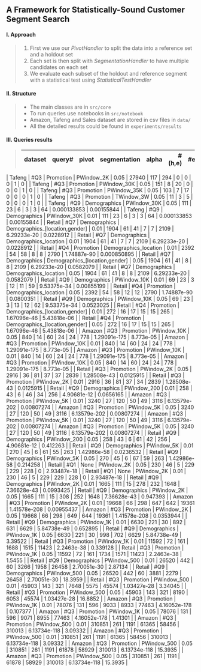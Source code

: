 ## A Framework for Statistically-Sound Customer Segment Search

#### I. Approach

> 1. First we use our *PivotHandler* to split the data into a reference set and a holdout set
> 2. Each set is then split with *SegmentationHandler* to have multiple candidates on each set
> 3. We evaluate each subset of the holdout and reference segment with a statistical test using *StatisticalTestHandler*

#### II. Structure

> - The main classes are in ```src/core```
> - To run queries use notebooks in ```src/notebook```
> - Amazon, Tafeng and Sales dataset are stored in csv files in ```data/```
> - All the detailed results could be found in  ```experiments/results```

#### III. Queries results

> | dataset   | query#   | pivot        | segmentation                   |   alpha |   #(h,e) |   #e |   #h |   #results |   #result(Bonferoni) |   coverage |        min-p |       budget |
>|:----------|:---------|:-------------|:-------------------------------|--------:|---------:|-----:|-----:|-----------:|---------------------:|-----------:|-------------:|-------------:|
| Tafeng    | #Q3      | Promotion    | PWindow_2K                     |    0.05 |    27940 |  117 |  294 |          0 |                    0 |          0 | 1            |  0           |
| Tafeng    | #Q3      | Promotion    | PWindow_30K                    |    0.05 |      151 |    8 |   20 |          0 |                    0 |          0 | 1            |  0           |
| Tafeng    | #Q3      | Promotion    | PWindow_35K                    |    0.05 |      103 |    7 |   17 |          0 |                    0 |          0 | 1            |  0           |
| Tafeng    | #Q3      | Promotion    | TWindow_3W                     |    0.05 |       11 |    3 |    5 |          0 |                    0 |          0 | 1            |  0           |
| Tafeng    | #Q9      | Demographics | PWindow_30K                    |    0.05 |      111 |   23 |    6 |          3 |                    3 |         64 | 0.000133853  |  0.00155844  |
| Tafeng    | #Q9      | Demographics | PWindow_30K                    |    0.01 |      111 |   23 |    6 |          3 |                    3 |         64 | 0.000133853  |  0.00155844  |
| Retail    | #Q7      | Demographics | Demographics_[location,gender] |    0.01 |     1904 |   61 |   41 |          7 |                    7 |       2109 | 6.29233e-20  |  0.0228912   |
| Retail    | #Q7      | Demographics | Demographics_location          |    0.01 |     1904 |   61 |   41 |          7 |                    7 |       2109 | 6.29233e-20  |  0.0228912   |
| Retail    | #Q4      | Promotion    | Demographics_location          |    0.01 |     2392 |   54 |   58 |          8 |                    8 |       2790 | 1.74887e-90  |  0.000850895 |
| Retail    | #Q7      | Demographics | Demographics_[location,gender] |    0.05 |     1904 |   61 |   41 |          8 |                    8 |       2109 | 6.29233e-20  |  0.0582079   |
| Retail    | #Q7      | Demographics | Demographics_location          |    0.05 |     1904 |   61 |   41 |          8 |                    8 |       2109 | 6.29233e-20  |  0.0582079   |
| Retail    | #Q9      | Demographics | PWindow_10K                    |    0.01 |       69 |   23 |    3 |         12 |                   11 |         59 | 9.53375e-34  |  0.00855199  |
| Retail    | #Q4      | Promotion    | Demographics_location          |    0.05 |     2392 |   54 |   58 |         12 |                   12 |       2790 | 1.74887e-90  |  0.0800351   |
| Retail    | #Q9      | Demographics | PWindow_10K                    |    0.05 |       69 |   23 |    3 |         13 |                   12 |         62 | 9.53375e-34  |  0.0523025   |
| Retail    | #Q4      | Promotion    | Demographics_[location,gender] |    0.01 |      272 |   16 |   17 |         15 |                   15 |        265 | 1.67096e-46  |  5.43818e-06 |
| Retail    | #Q4      | Promotion    | Demographics_[location,gender] |    0.05 |      272 |   16 |   17 |         15 |                   15 |        265 | 1.67096e-46  |  5.43818e-06 |
| Amazon    | #Q3      | Promotion    | PWindow_10K                    |    0.05 |      840 |   14 |   60 |         24 |                   24 |        778 | 1.29091e-175 |  8.773e-05   |
| Amazon    | #Q3      | Promotion    | PWindow_10K                    |    0.01 |      840 |   14 |   60 |         24 |                   24 |        778 | 1.29091e-175 |  8.773e-05   |
| Amazon    | #Q3      | Promotion    | PWindow_10K                    |    0.01 |      840 |   14 |   60 |         24 |                   24 |        778 | 1.29091e-175 |  8.773e-05   |
| Amazon    | #Q3      | Promotion    | PWindow_10K                    |    0.05 |      840 |   14 |   60 |         24 |                   24 |        778 | 1.29091e-175 |  8.773e-05   |
| Retail    | #Q3      | Promotion    | PWindow_2K                     |    0.05 |     2916 |   36 |   81 |         37 |                   37 |       2839 | 1.28508e-43  |  0.0125915   |
| Retail    | #Q3      | Promotion    | PWindow_2K                     |    0.01 |     2916 |   36 |   81 |         37 |                   34 |       2839 | 1.28508e-43  |  0.0125915   |
| Retail    | #Q9      | Demographics | PWindow_200                    |    0.01 |      258 |   43 |    6 |         46 |                   34 |        256 | 4.90681e-12  |  0.0656165   |
| Amazon    | #Q3      | Promotion    | PWindow_5K                     |    0.01 |     3240 |   27 |  120 |         50 |                   49 |       3116 | 6.13579e-202 |  0.00807274  |
| Amazon    | #Q3      | Promotion    | PWindow_5K                     |    0.05 |     3240 |   27 |  120 |         50 |                   49 |       3116 | 6.13579e-202 |  0.00807274  |
| Amazon    | #Q3      | Promotion    | PWindow_5K                     |    0.01 |     3240 |   27 |  120 |         50 |                   49 |       3116 | 6.13579e-202 |  0.00807274  |
| Amazon    | #Q3      | Promotion    | PWindow_5K                     |    0.05 |     3240 |   27 |  120 |         50 |                   49 |       3116 | 6.13579e-202 |  0.00807274  |
| Retail    | #Q9      | Demographics | PWindow_200                    |    0.05 |      258 |   43 |    6 |         61 |                   42 |        256 | 4.90681e-12  |  0.412263    |
| Retail    | #Q9      | Demographics | PWindow_5K                     |    0.01 |      270 |   45 |    6 |         61 |                   55 |        263 | 1.42986e-58  |  0.0236532   |
| Retail    | #Q9      | Demographics | PWindow_5K                     |    0.05 |      270 |   45 |    6 |         67 |                   59 |        263 | 1.42986e-58  |  0.214258    |
| Retail    | #Q1      | None         | PWindow_2K                     |    0.05 |      230 |   46 |    5 |        229 |                  229 |        228 | 0            |  2.93487e-18 |
| Retail    | #Q1      | None         | PWindow_2K                     |    0.01 |      230 |   46 |    5 |        229 |                  229 |        228 | 0            |  2.93487e-18 |
| Retail    | #Q9      | Demographics | PWindow_2K                     |    0.01 |     1665 |  111 |   15 |        278 |                  232 |       1648 | 7.36628e-43  |  0.0993425   |
| Retail    | #Q9      | Demographics | PWindow_2K                     |    0.05 |     1665 |  111 |   15 |        308 |                  252 |       1648 | 7.36628e-43  |  0.947393    |
| Amazon    | #Q3      | Promotion    | PWindow_2K                     |    0.01 |    19668 |   66 |  298 |        647 |                  642 |      19361 | 1.41578e-208 |  0.00955437  |
| Amazon    | #Q3      | Promotion    | PWindow_2K                     |    0.05 |    19668 |   66 |  298 |        649 |                  644 |      19361 | 1.41578e-208 |  0.0353944   |
| Retail    | #Q9      | Demographics | PWindow_1K                     |    0.01 |     6630 |  221 |   30 |        892 |                  631 |       6629 | 5.84738e-49  |  0.652895    |
| Retail    | #Q9      | Demographics | PWindow_1K                     |    0.05 |     6630 |  221 |   30 |        998 |                  702 |       6629 | 5.84738e-49  |  3.39522     |
| Retail    | #Q3      | Promotion    | PWindow_1K                     |    0.01 |    11592 |   72 |  161 |       1688 |                 1515 |      11423 | 2.2463e-38   |  0.339128    |
| Retail    | #Q3      | Promotion    | PWindow_1K                     |    0.05 |    11592 |   72 |  161 |       1734 |                 1571 |      11423 | 2.2463e-38   |  1.5455      |
| Retail    | #Q9      | Demographics | PWindow_500                    |    0.01 |    26520 |  442 |   60 |       3266 |                 1958 |      26458 | 2.70051e-30  |  2.87134     |
| Retail    | #Q9      | Demographics | PWindow_500                    |    0.05 |    26520 |  442 |   60 |       3881 |                 2279 |      26458 | 2.70051e-30  | 18.3959      |
| Retail    | #Q3      | Promotion    | PWindow_500                    |    0.01 |    45903 |  143 |  321 |       7648 |                 5575 |      45574 | 1.03427e-28  |  3.34045     |
| Retail    | #Q3      | Promotion    | PWindow_500                    |    0.05 |    45903 |  143 |  321 |       8190 |                 6053 |      45574 | 1.03427e-28  | 16.8852      |
| Amazon    | #Q3      | Promotion    | PWindow_1K                     |    0.01 |    78076 |  131 |  596 |       9033 |                 8933 |      77463 | 4.16052e-178 |  0.107377    |
| Amazon    | #Q3      | Promotion    | PWindow_1K                     |    0.05 |    78076 |  131 |  596 |       9071 |                 8955 |      77463 | 4.16052e-178 |  1.41301     |
| Amazon    | #Q3      | Promotion    | PWindow_500                    |    0.01 |   310851 |  261 | 1191 |      61365 |                58456 |     310013 | 6.13734e-118 |  3.09332     |
| Amazon    | #Q3      | Promotion    | PWindow_500                    |    0.01 |   310851 |  261 | 1191 |      61365 |                58456 |     310013 | 6.13734e-118 |  3.09332     |
| Amazon    | #Q3      | Promotion    | PWindow_500                    |    0.05 |   310851 |  261 | 1191 |      61878 |                58929 |     310013 | 6.13734e-118 | 15.3935      |
| Amazon    | #Q3      | Promotion    | PWindow_500                    |    0.05 |   310851 |  261 | 1191 |      61878 |                58929 |     310013 | 6.13734e-118 | 15.3935      |